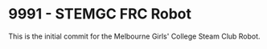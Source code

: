 # 9991 - STEMGC FRC Robot

This is the initial commit for the Melbourne Girls' College Steam Club Robot.